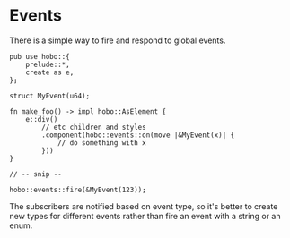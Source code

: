 # Events

There is a simple way to fire and respond to global events.

```rust,noplaypen
pub use hobo::{
    prelude::*,
    create as e,
};

struct MyEvent(u64);

fn make_foo() -> impl hobo::AsElement {
    e::div()
        // etc children and styles
        .component(hobo::events::on(move |&MyEvent(x)| {
            // do something with x
        }))
}

// -- snip --

hobo::events::fire(&MyEvent(123));
```

The subscribers are notified based on event type, so it's better to create new types for different events rather than fire an event with a string or an enum.

